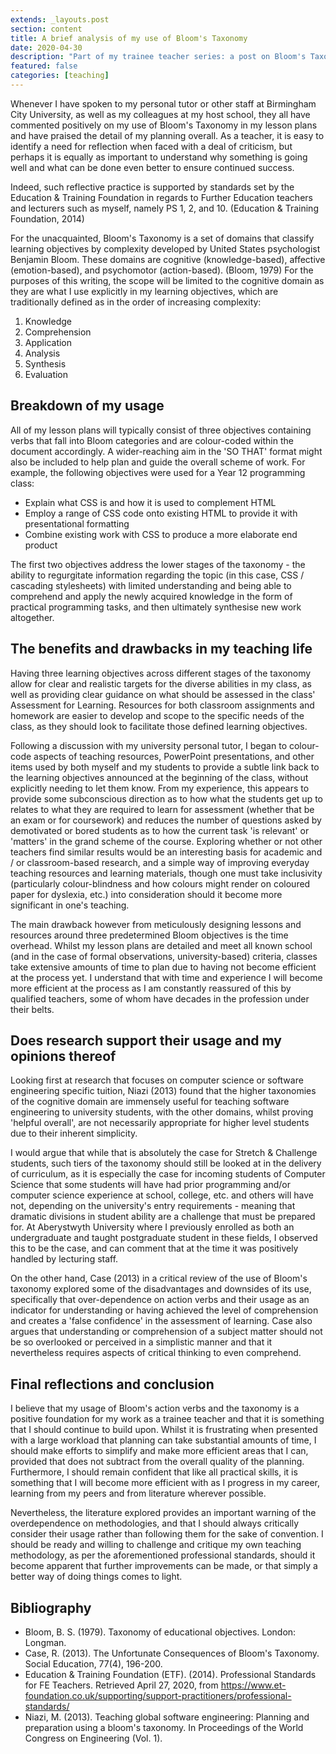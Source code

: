 ```yaml
---
extends: _layouts.post
section: content
title: A brief analysis of my use of Bloom's Taxonomy
date: 2020-04-30
description: "Part of my trainee teacher series: a post on Bloom's Taxonomy and how I use it in my lesson plans."
featured: false
categories: [teaching]
---
```


Whenever I have spoken to my personal tutor or other staff at Birmingham City University, as well as my colleagues at my
host school, they all have commented positively on my use of Bloom's Taxonomy in my lesson plans and have praised the
detail of my planning overall. As a teacher, it is easy to identify a need for reflection when faced with a deal of 
criticism, but perhaps it is equally as important to understand why something is going well and what can be done even
better to ensure continued success.

Indeed, such reflective practice is supported by standards set by the Education & Training Foundation in regards to
Further Education teachers and lecturers such as myself, namely PS 1, 2, and 10. (Education & Training Foundation, 2014)

For the unacquainted, Bloom's Taxonomy is a set of domains that classify learning objectives by complexity developed by 
United States psychologist Benjamin Bloom. These domains are cognitive (knowledge-based), affective (emotion-based), 
and psychomotor (action-based). (Bloom, 1979) For the purposes of this writing, the scope will be limited to the 
cognitive domain as they are what I use explicitly in my learning objectives, which are traditionally defined as in the 
order of increasing complexity:

1. Knowledge
2. Comprehension
3. Application
4. Analysis
5. Synthesis
6. Evaluation

## Breakdown of my usage

All of my lesson plans will typically consist of three objectives containing verbs that fall into Bloom categories and 
are colour-coded within the document accordingly. A wider-reaching aim in the 'SO THAT' format might also be included
to help plan and guide the overall scheme of work. For example, the following objectives were used for a Year 12 
programming class:

* Explain what CSS is and how it is used to complement HTML
* Employ a range of CSS code onto existing HTML to provide it with presentational formatting
* Combine existing work with CSS to produce a more elaborate end product

The first two objectives address the lower stages of the taxonomy - the ability to regurgitate information regarding 
the topic (in this case, CSS / cascading stylesheets) with limited understanding and being able to comprehend and apply
the newly acquired knowledge in the form of practical programming tasks, and then ultimately synthesise new work 
altogether.

## The benefits and drawbacks in my teaching life

Having three learning objectives across different stages of the taxonomy allow for clear and realistic targets for the 
diverse abilities in my class, as well as providing clear guidance on what should be assessed in the class' Assessment 
for Learning. Resources for both classroom assignments and homework are easier to develop and scope to the specific 
needs of the class, as they should look to facilitate those defined learning objectives.

Following a discussion with my university personal tutor, I began to colour-code aspects of teaching resources, 
PowerPoint presentations, and other items used by both myself and my students to provide a subtle link back to the
learning objectives announced at the beginning of the class, without explicitly needing to let them know. From my 
experience, this appears to provide some subconscious direction as to how what the students get up to relates to what 
they are required to learn for assessment (whether that be an exam or for coursework) and reduces the number of 
questions asked by demotivated or bored students as to how the current task 'is relevant' or 'matters' in the grand 
scheme of the course. Exploring whether or not other teachers find similar results would be an interesting basis for 
academic and / or classroom-based research, and a simple way of improving everyday teaching resources and learning 
materials, though one must take inclusivity (particularly colour-blindness and how colours might render on coloured 
paper for dyslexia, etc.) into consideration should it become more significant in one's teaching.

The main drawback however from meticulously designing lessons and resources around three predetermined Bloom objectives 
is the time overhead. Whilst my lesson plans are detailed and meet all known school (and in the case of formal 
observations, university-based) criteria, classes take extensive amounts of time to plan due to having not become 
efficient at the process yet. I understand that with time and experience I will become more efficient at the process 
as I am constantly reassured of this by qualified teachers, some of whom have decades in the profession under their 
belts.

## Does research support their usage and my opinions thereof

Looking first at research that focuses on computer science or software engineering specific tuition, Niazi (2013) found
that the higher taxonomies of the cognitive domain are immensely useful for teaching software engineering to university 
students, with the other domains, whilst proving 'helpful overall', are not necessarily appropriate for higher level
students due to their inherent simplicity.

I would argue that while that is absolutely the case for Stretch & Challenge students, such tiers of the taxonomy should 
still be looked at in the delivery of curriculum, as it is especially the case for incoming students of Computer Science
that some students will have had prior programming and/or computer science experience at school, college, etc. and 
others will have not, depending on the university's entry requirements - meaning that dramatic divisions in student 
ability are a challenge that must be prepared for. At Aberystwyth University where I previously enrolled as both an 
undergraduate and taught postgraduate student in these fields, I observed this to be the case, and can comment that at 
the time it was positively handled by lecturing staff.

On the other hand, Case (2013) in a critical review of the use of Bloom's taxonomy explored some of the disadvantages 
and downsides of its use, specifically that over-dependence on action verbs and their usage as an indicator for
understanding or having achieved the level of comprehension and creates a 'false confidence' in the assessment of 
learning. Case also argues that understanding or comprehension of a subject matter should not be so overlooked or 
perceived in a simplistic manner and that it nevertheless requires aspects of critical thinking to even comprehend.

## Final reflections and conclusion

I believe that my usage of Bloom's action verbs and the taxonomy is a positive foundation for my work as a trainee 
teacher and that it is something that I should continue to build upon. Whilst it is frustrating when presented with a
large workload that planning can take substantial amounts of time, I should make efforts to simplify and make more 
efficient areas that I can, provided that does not subtract from the overall quality of the planning. Furthermore, I
should remain confident that like all practical skills, it is something that I will become more efficient with as I
progress in my career, learning from my peers and from literature wherever possible.

Nevertheless, the literature explored provides an important warning of the overdependence on methodologies, and that I 
should always critically consider their usage rather than following them for the sake of convention. I should be ready 
and willing to challenge and critique my own teaching methodology, as per the aforementioned professional standards, 
should it become apparent that further improvements can be made, or that simply a better way of doing things comes to
light.

## Bibliography

* Bloom, B. S. (1979). Taxonomy of educational objectives. London: Longman.
* Case, R. (2013). The Unfortunate Consequences of Bloom's Taxonomy. Social Education, 77(4), 196-200.
* Education & Training Foundation (ETF). (2014). Professional Standards for FE Teachers. Retrieved April 27, 2020, 
from <https://www.et-foundation.co.uk/supporting/support-practitioners/professional-standards/>
* Niazi, M. (2013). Teaching global software engineering: Planning and preparation using a bloom's taxonomy. 
In Proceedings of the World Congress on Engineering (Vol. 1).
